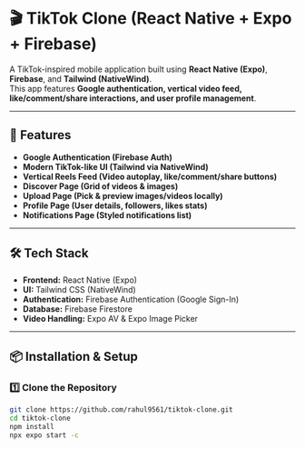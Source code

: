 # 🎬 TikTok Clone (React Native + Expo + Firebase)

A TikTok-inspired mobile application built using **React Native (Expo)**, **Firebase**, and **Tailwind (NativeWind)**.  
This app features **Google authentication, vertical video feed, like/comment/share interactions, and user profile management**.

---

## 🚀 Features

- **Google Authentication (Firebase Auth)**  
- **Modern TikTok-like UI (Tailwind via NativeWind)**  
- **Vertical Reels Feed (Video autoplay, like/comment/share buttons)**  
- **Discover Page (Grid of videos & images)**  
- **Upload Page (Pick & preview images/videos locally)**  
- **Profile Page (User details, followers, likes stats)**  
- **Notifications Page (Styled notifications list)**

---

## 🛠️ Tech Stack

- **Frontend:** React Native (Expo)  
- **UI:** Tailwind CSS (NativeWind)  
- **Authentication:** Firebase Authentication (Google Sign-In)  
- **Database:** Firebase Firestore  
- **Video Handling:** Expo AV & Expo Image Picker  

---

## 📦 Installation & Setup

### 1️⃣ **Clone the Repository**
```bash
git clone https://github.com/rahul9561/tiktok-clone.git
cd tiktok-clone
npm install
npx expo start -c
